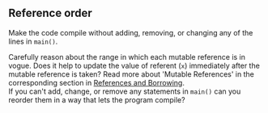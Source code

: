 ## Reference order

Make the code compile without adding, removing, or changing any of the
lines in `main()`.

<div class="hint">
Carefully reason about the range in which each mutable reference is in
vogue. Does it help to update the value of referent (<code>x</code>) immediately after
the mutable reference is taken? Read more about 'Mutable References'
in the corresponding section in <a href="course://Understanding Ownership/Move Semantics/References and Borrowing">References and Borrowing</a>.
</div>

<div class="hint">If you can't add, change, or remove any statements in <code>main()</code> can you
reorder them in a way that lets the program compile?</div>